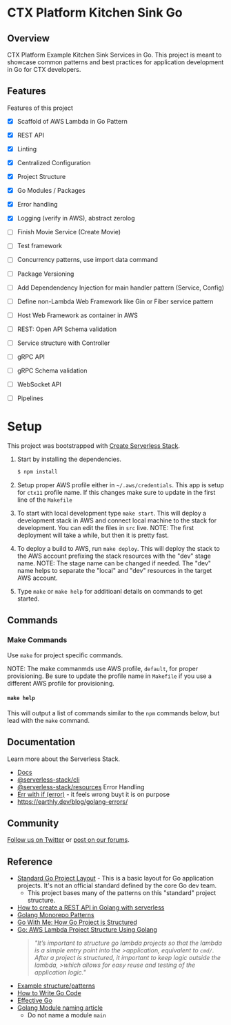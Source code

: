 # CTX Platform Kitchen Sink Go

## Overview

CTX Platform Example Kitchen Sink Services in Go. This project is meant to showcase common patterns and best practices for application development in Go for CTX developers.


## Features

Features of this project

* [x] Scaffold of AWS Lambda in Go Pattern
* [x] REST API
* [x] Linting
* [x] Centralized Configuration
* [x] Project Structure
* [x] Go Modules / Packages
* [x] Error handling 
* [x] Logging (verify in AWS), abstract zerolog
* [ ] Finish Movie Service (Create Movie)
* [ ] Test framework
* [ ] Concurrency patterns, use import data command
* [ ] Package Versioning
* [ ] Add Dependendency Injection for main handler pattern (Service, Config)
* [ ] Define non-Lambda Web Framework like Gin or Fiber service pattern
* [ ] Host Web Framework as container in AWS 
* [ ] REST: Open API Schema validation
* [ ] Service structure with Controller
* [ ] gRPC API
* [ ] gRPC Schema validation
* [ ] WebSocket API
* [ ] Pipelines



# Setup

This project was bootstrapped with [Create Serverless Stack](https://docs.serverless-stack.com/packages/create-serverless-stack).

1. Start by installing the dependencies.

    ```bash
    $ npm install
    ```

2. Setup proper AWS profile either in `~/.aws/credentials`. This app is setup for `ctx11` profile name. If this changes make sure to update in the first line of the `Makefile`

3. To start with local development type `make start`. This will deploy a development stack in AWS and connect local machine to the stack for development. You can edit the files in `src` live. NOTE: The first deployment will take a while, but then it is pretty fast.
4. To deploy a build to AWS, run `make deploy`. This will deploy the stack to the AWS account prefixing the stack resources with the "dev" stage name. NOTE: The stage name can be changed if needed. The "dev" name helps to separate the "local" and "dev" resources in the target AWS account.
4. Type `make` or `make help` for additioanl details on commands to get started.


## Commands

### Make Commands

Use `make` for project specific commands.

NOTE: The make commanmds use AWS profile, `default`, for proper provisioning. Be sure to update the profile name in `Makefile` if you use a different AWS profile for provisioning.

#### `make help`

This will output a list of commands similar to the `npm` commands below, but lead with the `make` command.



## Documentation

Learn more about the Serverless Stack.
- [Docs](https://docs.serverless-stack.com)
- [@serverless-stack/cli](https://docs.serverless-stack.com/packages/cli)
- [@serverless-stack/resources](https://docs.serverless-stack.com/packages/resources)
Error Handling
- [Err with if (error)](https://www.bacancytechnology.com/blog/golang-error-handling) - it feels wrong buyt it is on purpose
- https://earthly.dev/blog/golang-errors/


## Community

[Follow us on Twitter](https://twitter.com/ServerlessStack) or [post on our forums](https://discourse.serverless-stack.com).


## Reference

* [Standard Go Project Layout](https://github.com/golang-standards/project-layout) - This is a basic layout for Go application projects. It's not an official standard defined by the core Go dev team.
    * This project bases many of the patterns on this "standard" project structure.
* [How to create a REST API in Golang with serverless](https://serverless-stack.com/examples/how-to-create-a-rest-api-in-golang-with-serverless.html) 
* [Golang Monorepo Patterns](https://earthly.dev/blog/golang-monorepo/)
* [Go With Me: How Go Project is Structured](https://medium.com/nerd-for-tech/go-with-me-how-go-project-is-structured-fff90d238e0)
* [Go: AWS Lambda Project Structure Using Golang](https://medium.com/dm03514-tech-blog/go-aws-lambda-project-structure-using-golang-98b6c0a5339d)
    >*"It’s important to structure go lambda projects so that the lambda is a simple entry point into the >application, equivalent to `cmd/`. After a project is structured, it important to keep logic outside the lambda, >which allows for easy reuse and testing of the application logic."*
* [Example structure/patterns](https://www.softkraft.co/aws-lambda-in-golang/)
* [How to Write Go Code](https://go.dev/doc/code)
* [Effective Go](https://go.dev/doc/effective_go)
* [Golang Module naming article](https://appliedgo.net/testmain)
    - Do not name a module `main`
